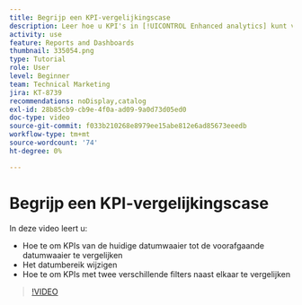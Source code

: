 ```yaml
---
title: Begrijp een KPI-vergelijkingscase
description: Leer hoe u KPI's in [!UICONTROL Enhanced analytics] kunt vergelijken van het huidige datumbereik tot een eerder datumbereik en hoe u KPI's kunt vergelijken met twee verschillende filters.
activity: use
feature: Reports and Dashboards
thumbnail: 335054.png
type: Tutorial
role: User
level: Beginner
team: Technical Marketing
jira: KT-8739
recommendations: noDisplay,catalog
exl-id: 28b85cb9-cb9e-4f0a-ad09-9a0d73d05ed0
doc-type: video
source-git-commit: f033b210268e8979ee15abe812e6ad85673eeedb
workflow-type: tm+mt
source-wordcount: '74'
ht-degree: 0%

---
```


# Begrijp een KPI-vergelijkingscase

In deze video leert u:

* Hoe te om KPIs van de huidige datumwaaier tot de voorafgaande datumwaaier te vergelijken
* Het datumbereik wijzigen
* Hoe te om KPIs met twee verschillende filters naast elkaar te vergelijken

>[!VIDEO](https://video.tv.adobe.com/v/335054/?quality=12&learn=on)
